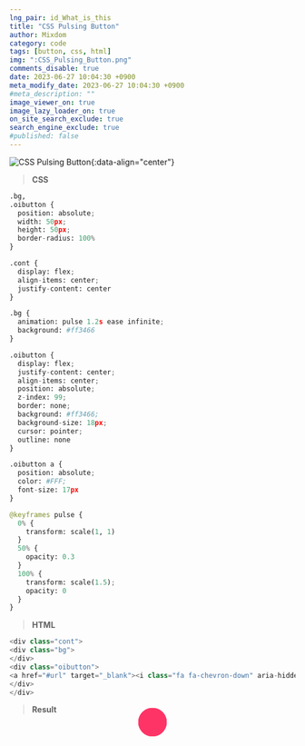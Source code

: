 ```yaml
---
lng_pair: id_What_is_this
title: "CSS Pulsing Button"
author: Mixdom
category: code 
tags: [button, css, html]
img: ":CSS_Pulsing_Button.png"
comments_disable: true
date: 2023-06-27 10:04:30 +0900
meta_modify_date: 2023-06-27 10:04:30 +0900
#meta_description: ""
image_viewer_on: true
image_lazy_loader_on: true
on_site_search_exclude: true
search_engine_exclude: true
#published: false
---
```


![CSS Pulsing Button](:CSS_Pulsing_Button.png){:data-align="center"}

> **CSS**

```python
.bg,
.oibutton {
  position: absolute;
  width: 50px;
  height: 50px;
  border-radius: 100%
}

.cont {
  display: flex;
  align-items: center;
  justify-content: center
}

.bg {
  animation: pulse 1.2s ease infinite;
  background: #ff3466
}

.oibutton {
  display: flex;
  justify-content: center;
  align-items: center;
  position: absolute;
  z-index: 99;
  border: none;
  background: #ff3466;
  background-size: 18px;
  cursor: pointer;
  outline: none
}

.oibutton a {
  position: absolute;
  color: #FFF;
  font-size: 17px
}

@keyframes pulse {
  0% {
    transform: scale(1, 1)
  }
  50% {
    opacity: 0.3
  }
  100% {
    transform: scale(1.5);
    opacity: 0
  }
}
```

> **HTML**

```python
<div class="cont">
<div class="bg">
</div>
<div class="oibutton">
<a href="#url" target="_blank"><i class="fa fa-chevron-down" aria-hidden="true"></i></a>
</div>
</div>
```

> **Result**

<style>
.bg,
.oibutton {
  position: absolute;
  width: 50px;
  height: 50px;
  border-radius: 100%;
}

.cont {
  display: flex;
  align-items: center;
  justify-content: center;
}

.bg {
  animation: pulse 1.2s ease infinite;
  background: #ff3466;
}

.oibutton {
  display: flex;
  justify-content: center;
  align-items: center;
  position: absolute;
  z-index: 99;
  border: none;
  background: #ff3466;
  background-size: 18px;
  cursor: pointer;
  outline: none;
}

.oibutton a {
  position: absolute;
  color: #FFF;
  font-size: 17px;
}

@keyframes pulse {
  0% {
    transform: scale(1, 1);
  }
  50% {
    opacity: 0.3;
  }
  100% {
    transform: scale(1.5);
    opacity: 0;
  }
}
</style>

<div class="cont">
<div class="bg">
</div>
<div class="oibutton">
<a href="#url" target="_blank"><i class="fa fa-chevron-down" aria-hidden="true"></i></a>
</div>
</div>

